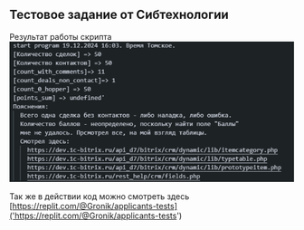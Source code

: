 ## Тестовое задание от Сибтехнологии  
  Результат работы скрипта  
![здесь](result.png)  

Так же в действии код можно смотреть здесь [https://replit.com/@Gronik/applicants-tests]('https://replit.com/@Gronik/applicants-tests')
